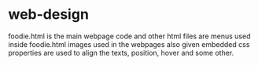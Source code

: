# web-design
foodie.html is the main webpage code and other html files are menus used inside foodie.html
images used in the webpages also given 
embedded css properties are used to align the texts, position, hover and some other. 
